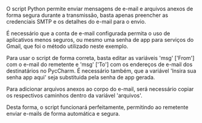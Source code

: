 O script Python permite enviar mensagens de e-mail e arquivos anexos de forma segura durante a transmissão, basta apenas preencher as credenciais SMTP e os detalhes do e-mail para o envio.

É necessário que a conta de e-mail configurada permita o uso de aplicativos menos seguros, ou mesmo uma senha de app para serviços do Gmail, que foi o método utilizado neste exemplo.

Para usar o script de forma correta, basta editar as variáveis 'msg' ['From'] com o e-mail do remetente e 'msg' ['To'] com os endereços de e-mail dos destinatários no PycCharm. É necessário também, que a variável 'Insira sua senha app aqui' seja substituida pela senha de app gerada.

Para adicionar arquivos anexos ao corpo do e-mail, será necessário copiar os respectivos caminhos dentro da variável 'arquivos'.

Desta forma, o script funcionará perfeitamente, permitindo ao remetente enviar e-mails de forma automática e segura.
